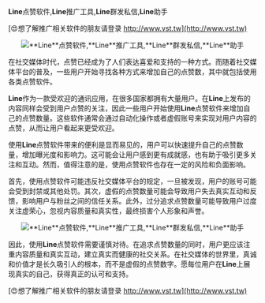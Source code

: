 **Line**点赞软件,**Line**推广工具,**Line**群发私信,**Line**助手

[😍想了解推广相关软件的朋友请登录 http://www.vst.tw](http://www.vst.tw)

 <center><img src="https://vst.tw/MP4/tuiguang/png/8.png" alt="**Line**点赞软件,**Line**推广工具,**Line**群发私信,**Line**助手"></center>

在社交媒体时代，点赞已经成为了人们表达喜爱和支持的一种方式。而随着社交媒体平台的普及，一些用户开始寻找各种方式来增加自己的点赞数，其中就包括使用各类点赞软件。

**Line**作为一款受欢迎的通讯应用，在很多国家都拥有大量用户。在**Line**上发布的内容同样会受到用户点赞的关注，因此一些用户开始使用**Line**点赞软件来增加自己的点赞数量。这些软件通常会通过自动化操作或者虚假账号来实现对用户内容的点赞，从而让用户看起来更受欢迎。

使用**Line**点赞软件带来的便利是显而易见的，用户可以快速提升自己的点赞数量，增加曝光度和影响力。这可能会让用户感到更有成就感，也有助于吸引更多关注和互动。然而，值得注意的是，使用点赞软件也存在一定的风险和负面影响。

首先，使用点赞软件可能违反社交媒体平台的规定，一旦被发现，用户的账号可能会受到封禁或其他处罚。其次，虚假的点赞数量可能会导致用户失去真实互动和反馈，影响用户与粉丝之间的信任关系。此外，过分追求点赞数量可能导致用户过度关注虚荣心，忽视内容质量和真实性，最终损害个人形象和声誉。

 <center><img src="https://vst.tw/MP4/tuiguang/png/1.png" alt="**Line**点赞软件,**Line**推广工具,**Line**群发私信,**Line**助手"></center>

因此，使用**Line**点赞软件需要谨慎对待。在追求点赞数量的同时，用户更应该注重内容质量和真实互动，建立真实而健康的社交关系。在社交媒体的世界里，真诚和价值才是长久吸引人的根本，而不是虚假的点赞数字。愿每位用户在**Line**上展现真实的自己，获得真正的认可和支持。

[😍想了解推广相关软件的朋友请登录 http://www.vst.tw](http://www.vst.tw)



